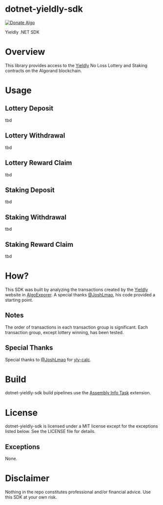 # dotnet-yieldly-sdk
[![Donate Algo](https://img.shields.io/badge/Donate-ALGO-000000.svg?style=flat)](https://algoexplorer.io/address/EJMR773OGLFAJY5L2BCZKNA5PXLDJOWJK4ED4XDYTYH57CG3JMGQGI25DQ)

Yieldly .NET SDK

# Overview
This library provides access to the [Yieldly](https://app.yieldly.finance/) No Loss Lottery and Staking contracts on the Algorand blockchain.

# Usage

## Lottery Deposit
tbd

## Lottery Withdrawal
tbd

## Lottery Reward Claim
tbd

## Staking Deposit
tbd

## Staking Withdrawal
tbd

## Staking Reward Claim
tbd

# How?
This SDK was built by analyzing the transactions created by the [Yieldly](https://app.yieldly.finance/) website in [AlgoExporer](https://algoexplorer.io/). A special thanks [@JoshLmao](https://github.com/JoshLmao), his code provided a starting point. 

## Notes
The order of transactions in each transaction group is significant. Each transaction group, except lottery winning, has been tested.

## Special Thanks
Special thanks to [@JoshLmao](https://github.com/JoshLmao) for [yly-calc](https://github.com/JoshLmao/ydly-calc/blob/main/src/js/YLDYCalculation.js).

# Build
dotnet-yieldly-sdk build pipelines use the [Assembly Info Task](https://github.com/BMuuN/vsts-assemblyinfo-task) extension.

# License
dotnet-yieldly-sdk is licensed under a MIT license except for the exceptions listed below. See the LICENSE file for details.

## Exceptions
None.

# Disclaimer
Nothing in the repo constitutes professional and/or financial advice. Use this SDK at your own risk.
